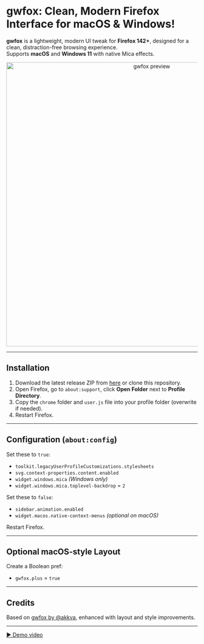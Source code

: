 # gwfox: Clean, Modern Firefox Interface for macOS & Windows!

**gwfox** is a lightweight, modern UI tweak for **Firefox 142+**, designed for a clean, distraction-free browsing experience.  
Supports **macOS** and **Windows 11** with native Mica effects.

<p align="center">
  <img src="https://github.com/rakhalfps/gwfox-css/blob/a48c59d71b99a00244582478ce7df9ab29cbfebe/Media/PREVIEW.png?raw=true" alt="gwfox preview" width="750"/>
</p>

---

## Installation

1. Download the latest release ZIP from [here](https://github.com/rakhalfps/gwfox-css/releases) or clone this repository.  
2. Open Firefox, go to `about:support`, click **Open Folder** next to **Profile Directory**.  
3. Copy the `chrome` folder and `user.js` file into your profile folder (overwrite if needed).  
4. Restart Firefox.

---

## Configuration (`about:config`)

Set these to `true`:  
- `toolkit.legacyUserProfileCustomizations.stylesheets`  
- `svg.context-properties.content.enabled`  
- `widget.windows.mica` *(Windows only)*  
- `widget.windows.mica.toplevel-backdrop` = `2`

Set these to `false`:  
- `sidebar.animation.enabled`  
- `widget.macos.native-context-menus` *(optional on macOS)*

Restart Firefox.

---

## Optional macOS-style Layout

Create a Boolean pref:  
- `gwfox.plus` = `true`

---

## Credits

Based on [gwfox by @akkva](https://github.com/akkva/gwfox), enhanced with layout and style improvements.

---

[▶️ Demo video](https://github.com/user-attachments/assets/193190a8-9bbe-4c23-818b-508e9927f636)
